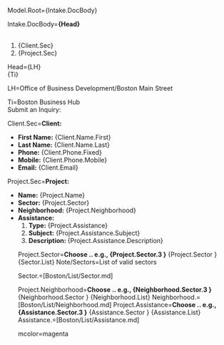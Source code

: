 Model.Root={Intake.DocBody}

Intake.DocBody=<b>{Head}</b><br><br><ol><li>{Client.Sec}</li><li>{Project.Sec}</li></ol>

Head={LH}<br>{Ti}

LH=Office of Business Development/Boston Main Street

Ti=Boston Business Hub<br>Submit an Inquiry:



Client.Sec=<b>Client:</b><ul><li><b>First Name:</b>  {Client.Name.First}</li><li><b>Last Name:</b> {Client.Name.Last}</li><li><b>Phone:</b> {Client.Phone.Fixed}</li><li><b>Mobile:</b> {Client.Phone.Mobile}</li><li><b>Email:</b> {Client.Email}</li></li></ul>

Project.Sec=<b>Project:</b><ul><li><b>Name:</b> {Project.Name}</li><li><b>Sector:</b>  {Project.Sector}</li><li><b>Neighborhood:</b>  {Project.Neighborhood}</li><li><b>Assistance:</b><ol><li><b>Type:</b>  {Project.Assistance}<li><b>Subject:</b> {Project.Assistance.Subject}<li><b>Description: </b> {Project.Assistance.Description}</ol></ol>

Project.Sector=<b>Choose .. e.g., {Project.Sector.3 }</b> {Project.Sector } {Sector.List}
Note/Sectors=List of valid sectors

Sector.=[Boston/List/Sector.md]

Project.Neighborhood=<b>Choose .. e.g., {Neighborhood.Sector.3 }</b> {Neighborhood.Sector } {Neighborhood.List}
Neighborhood.=[Boston/List/Neighborhood.md]
Project.Assistance=<b>Choose .. e.g., {Assistance.Sector.3 }</b> {Assistance.Sector } {Assistance.List}
Assistance.=[Boston/List/Assistance.md]


mcolor=magenta